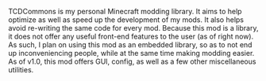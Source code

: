 TCDCommons is my personal Minecraft modding library. It aims to help optimize as well as speed up the development of my mods. It also helps avoid re-writing the same code for every mod. Because this mod is a library, it does not offer any useful front-end features to the user (as of right now). As such, I plan on using this mod as an embedded library, so as to not end up inconveniencing people, while at the same time making modding easier. As of v1.0, this mod offers GUI, config, as well as a few other miscellaneous utilities.
